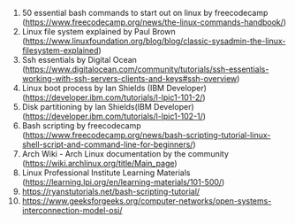 1. 50 essential bash commands to start out on linux by freecodecamp (https://www.freecodecamp.org/news/the-linux-commands-handbook/)
2.  Linux file system explained by Paul Brown (https://www.linuxfoundation.org/blog/blog/classic-sysadmin-the-linux-filesystem-explained)
3. Ssh essentials by Digital Ocean (https://www.digitalocean.com/community/tutorials/ssh-essentials-working-with-ssh-servers-clients-and-keys#ssh-overview)
4. Linux boot process by Ian Shields (IBM Developer) (https://developer.ibm.com/tutorials/l-lpic1-101-2/)
5. Disk partitioning by Ian Shields(IBM Developer) (https://developer.ibm.com/tutorials/l-lpic1-102-1/)
6. Bash scripting by freecodecamp (https://www.freecodecamp.org/news/bash-scripting-tutorial-linux-shell-script-and-command-line-for-beginners/)
7. Arch Wiki - Arch Linux documentation by the community (https://wiki.archlinux.org/title/Main_page)
8. Linux Professional Institute Learning Materials (https://learning.lpi.org/en/learning-materials/101-500/)
9. https://ryanstutorials.net/bash-scripting-tutorial/
10. https://www.geeksforgeeks.org/computer-networks/open-systems-interconnection-model-osi/

